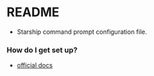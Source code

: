# README #

* Starship command prompt configuration file. 

### How do I get set up? ###

* [official docs](https://starship.rs/config/)
